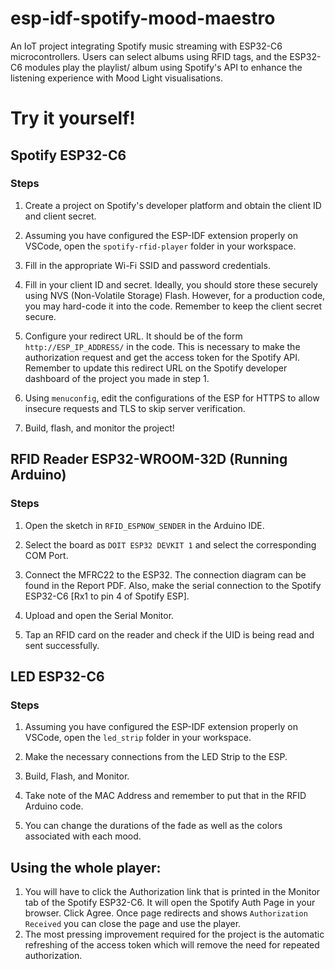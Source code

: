 # esp-idf-spotify-mood-maestro
An IoT project integrating Spotify music streaming with ESP32-C6 microcontrollers. Users can select albums using RFID tags, and the ESP32-C6 modules play the playlist/ album using Spotify's API to enhance the listening experience with Mood Light visualisations.
# Try it yourself!
## Spotify ESP32-C6

### Steps

1. Create a project on Spotify's developer platform and obtain the client ID and client secret.

2. Assuming you have configured the ESP-IDF extension properly on VSCode, open the `spotify-rfid-player` folder in your workspace.

3. Fill in the appropriate Wi-Fi SSID and password credentials.

4. Fill in your client ID and secret. Ideally, you should store these securely using NVS (Non-Volatile Storage) Flash. However, for a production code, you may hard-code it into the code. Remember to keep the client secret secure.

5. Configure your redirect URL. It should be of the form `http://ESP_IP_ADDRESS/` in the code. This is necessary to make the authorization request and get the access token for the Spotify API. Remember to update this redirect URL on the Spotify developer dashboard of the project you made in step 1.

6. Using `menuconfig`, edit the configurations of the ESP for HTTPS to allow insecure requests and TLS to skip server verification.

7. Build, flash, and monitor the project!

## RFID Reader ESP32-WROOM-32D (Running Arduino)

### Steps

1. Open the sketch in `RFID_ESPNOW_SENDER` in the Arduino IDE.

2. Select the board as `DOIT ESP32 DEVKIT 1` and select the corresponding COM Port.

3. Connect the MFRC22 to the ESP32. The connection diagram can be found in the Report PDF. Also, make the serial connection to the Spotify ESP32-C6 [Rx1 to pin 4 of Spotify ESP].

4. Upload and open the Serial Monitor.

5. Tap an RFID card on the reader and check if the UID is being read and sent successfully.

## LED ESP32-C6

### Steps

1. Assuming you have configured the ESP-IDF extension properly on VSCode, open the `led_strip` folder in your workspace.

2. Make the necessary connections from the LED Strip to the ESP.

3. Build, Flash, and Monitor.

4. Take note of the MAC Address and remember to put that in the RFID Arduino code.

5. You can change the durations of the fade as well as the colors associated with each mood.

## Using the whole player:
1. You will have to click the Authorization link that is printed in the Monitor tab of the Spotify ESP32-C6. It will open the Spotify Auth Page in your browser. Click Agree. Once page redirects and shows `Authorization Received` you can close the page and use the player.
2. The most pressing improvement required for the project is the automatic refreshing of the access token which will remove the need for repeated authorization.
